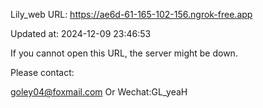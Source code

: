 Lily_web URL: https://ae6d-61-165-102-156.ngrok-free.app

Updated at: 2024-12-09 23:46:53

If you cannot open this URL, the server might be down.

Please contact: 

goley04@foxmail.com Or Wechat:GL_yeaH